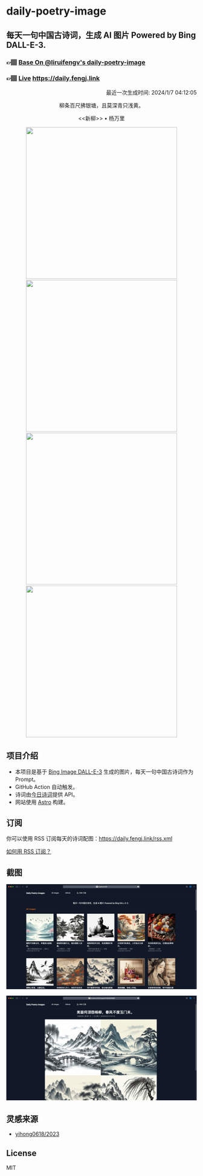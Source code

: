 
# daily-poetry-image

## 每天一句中国古诗词，生成 AI 图片 Powered by Bing DALL-E-3.

### 👉🏽 [Base On @liruifengv's daily-poetry-image](https://github.com/liruifengv/daily-poetry-image)

### 👉🏽 [Live](https://daily.fengj.link) https://daily.fengj.link

<p align="right">
  最近一次生成时间: 2024/1/7 04:12:05
</p>
<p align="center">
柳条百尺拂银塘，且莫深青只浅黄。
</p>
<p align="center">
<<新柳>> • 杨万里
</p>
<p align="center">
<img src="https://tse4.mm.bing.net/th/id/OIG.X57XDgAU9PSc9y6L8Lhz" height="400" width="400" />
<img src="https://tse2.mm.bing.net/th/id/OIG.ePP0ovvOgP32j6cS8lOx" height="400" width="400" />
<img src="https://tse2.mm.bing.net/th/id/OIG.h9fR8AERB0IsebY45W5N" height="400" width="400" />
<img src="https://tse3.mm.bing.net/th/id/OIG.fu1QHipx70bNLbc3LVY7" height="400" width="400" />
</p>

## 项目介绍

-   本项目是基于 [Bing Image DALL-E-3](https://www.bing.com/images/create) 生成的图片，每天一句中国古诗词作为 Prompt。
-   GitHub Action 自动触发。
-   诗词由[今日诗词](https://www.jinrishici.com/)提供 API。
-   网站使用 [Astro](https://astro.build) 构建。

## 订阅

你可以使用 RSS 订阅每天的诗词配图：https://daily.fengj.link/rss.xml

[如何用 RSS 订阅？](https://zhuanlan.zhihu.com/p/55026716)

## 截图

![图片列表](./screenshots/Snipaste_2023-12-28_21-00-26.png)

![图片详情](./screenshots/Snipaste_2023-12-28_21-00-53.png)

## 灵感来源

-   [yihong0618/2023](https://github.com/yihong0618/2023)

## License

MIT
